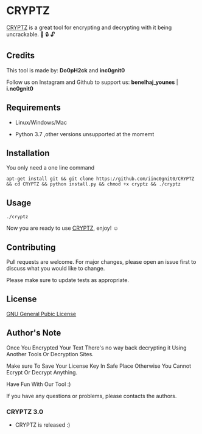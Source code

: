 # CRYPTZ

[CRYPTZ](https://github.com/iinc0gnit0/CRYPTZ) is a great tool for encrypting and decrypting with it being uncrackable. :key: :lock: :unlock:

## Credits

This tool is made by: __Do0pH2ck__ and __inc0gnit0__

Follow us on Instagram and Github to support us: __benelhaj_younes__ | __i.nc0gnit0__

## Requirements

+ Linux/Windows/Mac

+ Python 3.7 ,other versions unsupported at the momemt 

## Installation

You only need a one line command

```apt-get install git && git clone https://github.com/iinc0gnit0/CRYPTZ && cd CRYPTZ && python install.py && chmod +x cryptz && ./cryptz```

## Usage

```./cryptz```

Now you are ready to use [CRYPTZ](https://github.com/iinc0gnit0/CRYPTZ), enjoy!  :relaxed:

## Contributing
Pull requests are welcome. For major changes, please open an issue first to discuss what you would like to change.

Please make sure to update tests as appropriate.

## License
[GNU General Pubic License](https://www.gnu.org/licenses/gpl-3.0.en.html)

## Author's Note

Once You Encrypted Your Text There's no way back decrypting it 
Using Another Tools Or Decryption Sites.

Make sure To Save Your License Key In Safe Place Otherwise You Cannot Ecrypt Or Decrypt Anything. 

Have Fun With Our Tool :) 

If you have any questions or problems, please contacts the authors.
### CRYPTZ 3.0
+ CRYPTZ is released :)

